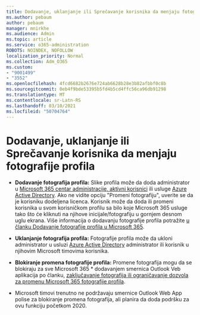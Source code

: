 ```yaml
---
title: Dodavanje, uklanjanje ili Sprečavanje korisnika da menjaju fotografije profila
ms.author: pebaum
author: pebaum
manager: mnirkhe
ms.audience: Admin
ms.topic: article
ms.service: o365-administration
ROBOTS: NOINDEX, NOFOLLOW
localization_priority: Normal
ms.collection: Adm_O365
ms.custom:
- "9001499"
- "3552"
ms.openlocfilehash: 4fcd6682b2676e724ab6628b28e3b82afbbf0c8b
ms.sourcegitcommit: 0eb4f9bde53395b5fd4b5cd4ffc56ca96db91298
ms.translationtype: MT
ms.contentlocale: sr-Latn-RS
ms.lasthandoff: 03/10/2021
ms.locfileid: "50704764"
---
```

# <a name="add-remove-or-prevent-users-from-changing-profile-photos"></a>Dodavanje, uklanjanje ili Sprečavanje korisnika da menjaju fotografije profila

- **Dodavanje fotografija profila:** Slike profila može da doda administrator u [Microsoft 365 centar administracije, aktivni korisnici](https://admin.microsoft.com/Adminportal/Home?source=applauncher#/users) ili usluge  [Azure Active Directory](https://portal.azure.com/#blade/Microsoft_AAD_IAM/UsersManagementMenuBlade/AllUsers).  Ako ne vidite opciju "Promeni fotografiju", uverite se da je korisniku dodeljena licenca. Korisnik može da doda ili promeni korisnika u svom korisničkom profilu sa bilo koje Microsoft 365 usluge tako što će kliknuti na njihove inicijale/fotografiju u gornjem desnom uglu ekrana. Više informacija o dodavanju fotografije profila potražite [u članku Dodavanje fotografije profila u Microsoft 365](https://support.office.com/article/add-your-profile-photo-to-office-365-2eaf93fd-b3f1-43b9-9cdc-bdcd548435b7).

- **Uklanjanje fotografija profila:** Fotografije profila može da ukloni administrator u usluzi [Azure Active Directory](https://portal.azure.com/#blade/Microsoft_AAD_IAM/UsersManagementMenuBlade/AllUsers) administrator ili korisnik u njihovim Microsoft timovima korisnika.

- **Blokiranje promena fotografije profila:** Promene fotografija mogu da se blokiraju za sve Microsoft 365 * dodavanjem smernica Outlook Veb aplikacija po članku, [zaključavanje fotografija ili ograničavanje dozvola za promenu Microsoft 365 fotografije profila](https://answers.microsoft.com/msoffice/forum/msoffice_o365admin-mso_dep365-mso_o365b/locking-photos-or-restricting-permissions-to/1d19ae4f-de5d-4c3d-a0ad-4b8b8ac32e3d).

* Microsoft timovi trenutno ne podržavaju smernice Outlook Web App polise za blokiranje promena fotografija, ali planira da doda podršku za ovu funkciju početkom 2020.
